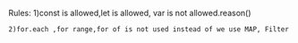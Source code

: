 Rules:
    1)const is allowed,let is allowed, var is not allowed.reason()

    2)for.each ,for range,for of is not used instead of we use MAP, Filter